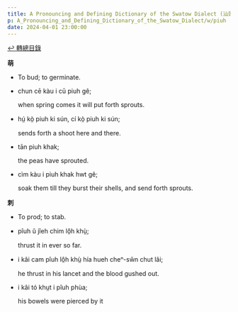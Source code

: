 ```yaml
---
title: A Pronouncing and Defining Dictionary of the Swatow Dialect (汕頭方言音義字典) / piuh
p: A_Pronouncing_and_Defining_Dictionary_of_the_Swatow_Dialect/w/piuh
date: 2024-04-01 23:00:00
---
```


[↩️ 轉總目錄](/A_Pronouncing_and_Defining_Dictionary_of_the_Swatow_Dialect)


**萌**
- To bud; to germinate.

- chun cē kàu i cū piuh gê;

  when spring comes it will put forth sprouts.

- hṳ́ kò̤ piuh ki sún, cí kò̤ piuh ki sún;

  sends forth a shoot here and there.

- tān piuh khak;

  the peas have sprouted.

- cìm kàu i piuh khak hwt gê;

  soak them till they burst their shells, and send forth sprouts.

**刺**
- To prod; to stab.

- pîuh ŭ jîeh chim lô̤h khṳ̀;

  thrust it in ever so far.

- i kâi cam pîuh lô̤h khṳ̀ hía hueh cheⁿ-sw̆n chut lâi;

  he thrust in his lancet and the blood gushed out.

- i kâi tó khṳt i pîuh phùa;

  his bowels were pierced by it